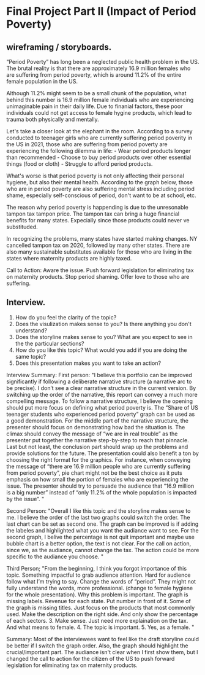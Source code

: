 # Final Project Part II (Impact of Period Poverty) 

## wireframing / storyboards.  

“Period Poverty” has long been a neglected public health problem in the US. The brutal reality is that there are approximately 16.9 million females who are suffering from period poverty, which is around 11.2% of the entire female population in the US. 

<div class="flourish-embed flourish-chart" data-src="visualisation/8773490"><script src="https://public.flourish.studio/resources/embed.js"></script></div>

Although 11.2% might seem to be a small chunk of the population, what behind this number is 16.9 million female individuals who are experiencing unimaginable pain in their daily life. Due to finanial factors, these poor individuals could not get access to female hygine products, which lead to trauma both physically and mentally. 
 
Let's take a closer look at the elephant in the room. According to a survey conducted to teenager girls who are currently suffering period poverity in the US in 2021, those who are suffering from period poverty are experiencing the following dilemma in life: 
        - Wear period products longer than recommended
        - Choose to buy period products over other essential things (food or cloth)
        - Struggle to afford period products. 

<div class="flourish-embed flourish-chart" data-src="visualisation/8773531"><script src="https://public.flourish.studio/resources/embed.js"></script></div>

What's worse is that period poverty is not only affecting their personal hygiene, but also their mental health. According to the graph below, those who are in period poverty are also suffering mental stress including period shame, especially self-conscious of period, don't want to be at school, etc.  
<div class="flourish-embed flourish-chart" data-src="visualisation/8773673"><script src="https://public.flourish.studio/resources/embed.js"></script></div>

The reason why period poverty is happending is due to the unresonable tampon tax tampon price. The tampon tax can bring a huge financial benefits for many states. Expecially since those products could never ve substituded. 
<div class='tableauPlaceholder' id='viz1645500486219' style='position: relative'><object class='tableauViz'  style='display:none;'><param name='host_url' value='https%3A%2F%2Fpublic.tableau.com%2F' /> <param name='embed_code_version' value='3' /> <param name='site_root' value='' /><param name='name' value='Book1_16438308784440&#47;Sheet1' /><param name='tabs' value='no' /><param name='toolbar' value='yes' /><param name='animate_transition' value='yes' /><param name='display_static_image' value='yes' /><param name='display_spinner' value='yes' /><param name='display_overlay' value='yes' /><param name='display_count' value='yes' /><param name='language' value='en-US' /><param name='filter' value='publish=yes' /></object>
</div>                
<script type='text/javascript'>                    
  var divElement = document.getElementById('viz1645500486219');                    
  var vizElement = divElement.getElementsByTagName('object')[0];                    
  vizElement.style.width='100%';vizElement.style.height=(divElement.offsetWidth*0.75)+'px';                    
  var scriptElement = document.createElement('script');                    
  scriptElement.src = 'https://public.tableau.com/javascripts/api/viz_v1.js';                    
  vizElement.parentNode.insertBefore(scriptElement, vizElement);                
</script>

In recognizing the problems, many states have started making changes. NY cancelled tampon tax on 2020, followed by many other states. There are also many sustainable substitutes available for those who are living in the states where maternity products are highly taxed. 

<div class="flourish-embed flourish-chart" data-src="visualisation/8774238"><script src="https://public.flourish.studio/resources/embed.js"></script></div>

Call to Action: 
Aware the issue. Push forward legislation for eliminating tax on maternity products. Stop period shaming. Offer love to those who are suffering. 


## Interview. 
1. How do you feel the clarity of the topic? 
2. Does the visulization makes sense to you? Is there anything you don't understand? 
3. Does the storyline makes sense to you? What are you expect to see in the the particular sections? 
4. How do you like this topic? What would you add if you are doing the same topic? 
5. Does this presentation makes you want to take an action? 


Interview Summary: 
First person: 
"I believe this portfolio can be improved significantly if following a deliberate narrative structure (a narrative arc to be precise). I don’t see a clear narrative structure in the current version. By switching up the order of the narrative, this report can convey a much more compelling message. 
To follow a narrative structure, I believe the opening should put more focus on defining what period poverty is. The “Share of US teenager students who experienced period poverty” graph can be used as a good demonstration. 
For the middle part of the narrative structure, the presenter should focus on demonstrating how bad the situation is. The climax should convey the message of “we are in real trouble” as the presenter put together the narrative step-by-step to reach that pinnacle. 
Last but not least, the conclusion part should wrap up the problems and provide solutions for the future. 
The presentation could also benefit a ton by choosing the right format for the graphics. For instance, when conveying the message of “there are 16.9 million people who are currently suffering from period poverty”, pie chart might not be the best choice as it puts emphasis on how small the portion of females who are experiencing the issue. The presenter should try to persuade the audience that “16.9 million is a big number” instead of “only 11.2% of the whole population is impacted by the issue”. "

Second Person: 
"Overall I like this topic and the storyline makes sense to me. I believe the order of the last two graphs could switch the order. The last chart can be set as second one. 
The graph can be improved is if adding the labeles and highlighted what you want the audiance want to see. For the second graph, I belive the percentage is not quit important and maybe use bubble chart is a better option, the text is not clear. For the call on action, since we, as the audiance, cannot change the tax. The action could be more specific to the audiance you choose. " 

Third Person; 
"From the beginning, I think you forgot importance of this topic. Something impactful to grab audience attention. Hard for audience follow what I’m trying to say. Change the words of “period”. They might not fully understand the words, more professional. (change to female hygiene for the whole presentation). Why this problem is important. The graph is missing labels. Revenue for each state. Put number in front of it. Some of the graph is missing titles. Just focus on the products that most commonly used. Make the description on the right side. And only show the percentage of each sectors. 
3.	Make sense. Just need more explaination on the tax. And what means to female. 
4.	The topic is important. 
5.	Yes, as a female. " 


Summary: 
Most of the interviewees want to feel like the draft storyline could be better if I switch the graph order. Also, the graph should highlight the crucial/important part. The audiance isn't clear when I first show them, but I changed the call to action for the citizen of the US to push forward legislation for eliminating tax on maternity products. 


